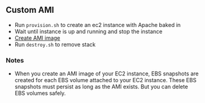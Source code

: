 ## Custom AMI

- Run `provision.sh` to create an ec2 instance with Apache baked in
- Wait until instance is up and running and stop the instance
- [Create AMI image](https://docs.aws.amazon.com/toolkit-for-visual-studio/latest/user-guide/tkv-create-ami-from-instance.html)
- Run `destroy.sh` to remove stack

### Notes

- When you create an AMI image of your EC2 instance, EBS snapshots are created for each EBS volume attached to your EC2 instance. These EBS snapshots must persist as long as the AMI exists. But you can delete EBS volumes safely.

